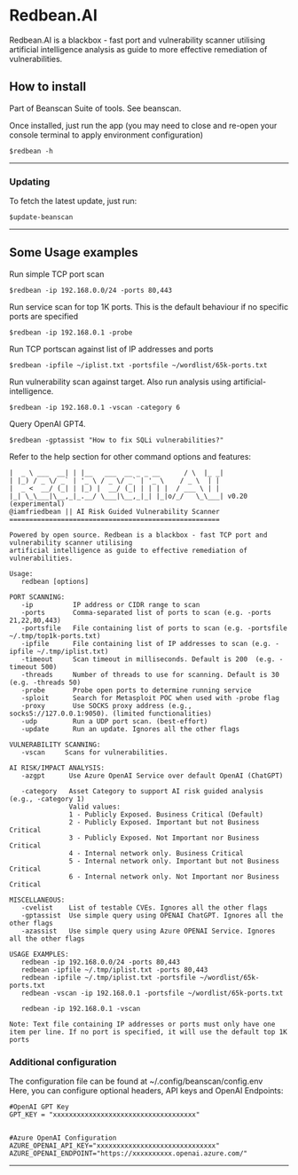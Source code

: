 # Redbean.AI
Redbean.AI is a blackbox - fast port and vulnerability scanner utilising artificial intelligence analysis as guide to more effective remediation of vulnerabilities.
## How to install 

Part of Beanscan Suite of tools. See beanscan.

Once installed, just run the app (you may need to close and re-open your console terminal to apply environment configuration)     

```
$redbean -h
```

*****
### Updating
To fetch the latest update, just run:
```
$update-beanscan
```   

*****


## Some Usage examples
Run simple TCP port scan
```
$redbean -ip 192.168.0.0/24 -ports 80,443
```

Run service scan for top 1K ports. This is the default behaviour if no specific ports are specified   
```
$redbean -ip 192.168.0.1 -probe
```

Run TCP portscan against list of IP addresses and ports
```
$redbean -ipfile ~/iplist.txt -portsfile ~/wordlist/65k-ports.txt
```

Run vulnerability scan against target. Also run analysis using artificial-intelligence.
```
$redbean -ip 192.168.0.1 -vscan -category 6
```

Query OpenAI GPT4.
```
$redbean -gptassist "How to fix SQLi vulnerabilities?"
```

Refer to the help section for other command options and features: 

```
|  _ \ ___  __| | |__   ___  __ _ _ __      / \  |_ _|
| |_) / _ \/ _` | '_ \ / _ \/ _` | '_ \    / _ \  | |
|  _ <  __/ (_| | |_) |  __/ (_| | | | |  / ___ \ | |
|_| \_\___|\__,_|_.__/ \___|\__,_|_| |_|o/_/   \_\___| v0.20 (experimental)
@iamfriedbean || AI Risk Guided Vulnerability Scanner
=====================================================

Powered by open source. Redbean is a blackbox - fast TCP port and vulnerability scanner utilising
artificial intelligence as guide to effective remediation of vulnerabilities. 

Usage:
   redbean [options] 

PORT SCANNING:                                                             
   -ip          IP address or CIDR range to scan            
   -ports       Comma-separated list of ports to scan (e.g. -ports 21,22,80,443)
   -portsfile   File containing list of ports to scan (e.g. -portsfile ~/.tmp/top1k-ports.txt)
   -ipfile      File containing list of IP addresses to scan (e.g. -ipfile ~/.tmp/iplist.txt)
   -timeout     Scan timeout in milliseconds. Default is 200  (e.g. -timeout 500)
   -threads     Number of threads to use for scanning. Default is 30 (e.g. -threads 50)
   -probe       Probe open ports to determine running service
   -sploit      Search for Metasploit POC when used with -probe flag
   -proxy       Use SOCKS proxy address (e.g., socks5://127.0.0.1:9050). (limited functionalities)
   -udp         Run a UDP port scan. (best-effort)
   -update      Run an update. Ignores all the other flags

VULNERABILITY SCANNING:                                                     
   -vscan     Scans for vulnerabilities.

AI RISK/IMPACT ANALYSIS:
   -azgpt      Use Azure OpenAI Service over default OpenAI (ChatGPT)

   -category   Asset Category to support AI risk guided analysis (e.g., -category 1)
               Valid values:
               1 - Publicly Exposed. Business Critical (Default)
               2 - Publicly Exposed. Important but not Business Critical
               3 - Publicly Exposed. Not Important nor Business Critical
               4 - Internal network only. Business Critical
               5 - Internal network only. Important but not Business Critical
               6 - Internal network only. Not Important nor Business Critical

MISCELLANEOUS:                                                     
   -cvelist    List of testable CVEs. Ignores all the other flags
   -gptassist  Use simple query using OPENAI ChatGPT. Ignores all the other flags
   -azassist   Use simple query using Azure OPENAI Service. Ignores all the other flags

USAGE EXAMPLES:                                                     
   redbean -ip 192.168.0.0/24 -ports 80,443 
   redbean -ipfile ~/.tmp/iplist.txt -ports 80,443 
   redbean -ipfile ~/.tmp/iplist.txt -portsfile ~/wordlist/65k-ports.txt 
   redbean -vscan -ip 192.168.0.1 -portsfile ~/wordlist/65k-ports.txt
 
   redbean -ip 192.168.0.1 -vscan
 
Note: Text file containing IP addresses or ports must only have one item per line. If no port is specified, it will use the default top 1K ports
```


### Additional configuration
  

The configuration file can be found at ~/.config/beanscan/config.env   
Here, you can configure optional headers, API keys and OpenAI Endpoints:

```
#OpenAI GPT Key
GPT_KEY = "xxxxxxxxxxxxxxxxxxxxxxxxxxxxxxxxxxxx"


#Azure OpenAI Configuration
AZURE_OPENAI_API_KEY="xxxxxxxxxxxxxxxxxxxxxxxxxxxxxx"
AZURE_OPENAI_ENDPOINT="https://xxxxxxxxxx.openai.azure.com/"
```


*****
